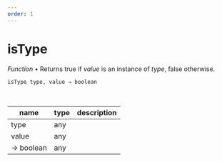 ```yaml
---
order: 1
---
```

# isType

_Function_ &bull; Returns true if _value_ is an instance of _type_, false otherwise.

<pre><code>isType type, value &rarr; boolean</code></pre>
<br>

| name | type | description |
|------|------|-------------|
|type|any||
|value|any||
|&rarr; boolean|any||



